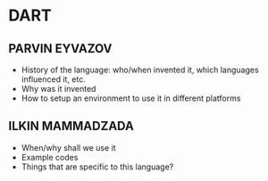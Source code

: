 # DART

## PARVIN EYVAZOV
- History of the language: who/when invented it, which languages influenced it, etc.
- Why was it invented
- How to setup an environment to use it in different platforms

## ILKIN MAMMADZADA
- When/why shall we use it
- Example codes
- Things that are specific to this language?
